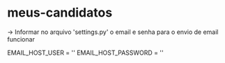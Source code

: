 # meus-candidatos

-> Informar no arquivo 'settings.py' o email e senha para o envio de email funcionar

EMAIL_HOST_USER = ''
EMAIL_HOST_PASSWORD = ''
